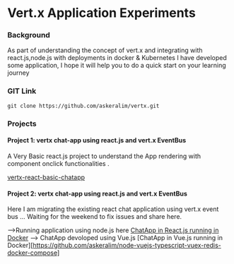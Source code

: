 # Vert.x Application Experiments
### Background
As part of understanding the concept of vert.x and integrating with react.js,node.js with deployments in docker & Kubernetes I have developed some application, I hope it will help you to do a quick start on your learning journey

### GIT Link
```
git clone https://github.com/askeralim/vertx.git
```
### Projects
#### Project 1: vertx chat-app using react.js and vert.x EventBus 
A Very Basic react.js project to understand the App rendering with component onclick functionalities .

[vertx-react-basic-chatapp](https://github.com/askeralim/vertx/tree/master/vertx-react-basic-chatapp) 

#### Project 2: vertx chat-app using react.js and vert.x EventBus 
Here I am migrating the existing react chat application using vert.x event bus ...
Waiting for the weekend to fix issues and share here.

-->Running application using node.js here [ChatApp in React.js running in Docker](https://github.com/askeralim/node-react-socket.io-docker-compose/tree/master/ChatApp-docker-compose-dev)
--> ChatApp devoloped using Vue.js [ChatApp in Vue.js running in Docker][https://github.com/askeralim/node-vuejs-typescript-vuex-redis-docker-compose]
